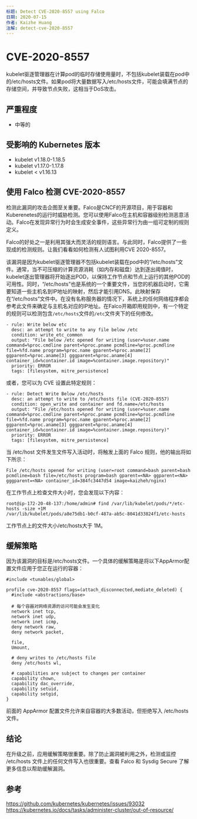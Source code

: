 ```yaml
---
标题: Detect CVE-2020-8557 using Falco
日期: 2020-07-15
作者: Kaizhe Huang
注解: detect-cve-2020-8557
---
```


# CVE-2020-8557

kubelet驱逐管理器在计算pod的临时存储使用量时，不包括kubelet装载在pod中的/etc/hosts文件。如果pod将大量数据写入/etc/hosts文件，可能会填满节点的存储空间，并导致节点失败，这相当于DoS攻击。

## 严重程度
- 中等的

## 受影响的 Kubernetes 版本

- kubelet v1.18.0-1.18.5
- kubelet v1.17.0-1.17.8
- kubelet < v1.16.13

## 使用 Falco 检测 CVE-2020-8557

检测此漏洞的攻击企图至关重要。Falco是CNCF的开源项目，用于容器和Kuberenetes的运行时威胁检测。您可以使用Falco在主机和容器级别检测恶意活动。Falco在发现异常行为时会生成安全事件，这些异常行为由一组可定制的规则定义。

Falco的好处之一是利用其强大而灵活的规则语言。与此同时，Falco提供了一些现成的检测规则。让我们看看如何检测有人试图利用CVE 2020-8557。

该漏洞是因为kubelet驱逐管理器不包括kubelet装载在pod中的“/etc/hosts”文件。通常，当不可压缩的计算资源消耗（如内存和磁盘）达到逐出阈值时，kubelet逐出管理器将开始逐出POD，以保持工作节点和节点上运行的其他POD的可用性。同时，“/etc/hosts”也是系统的一个重要文件，当您的机器启动时，它需要知道一些主机名到IP地址的映射，然后才能引用DNS。此映射保存在“/etc/hosts”文件中。在没有名称服务器的情况下，系统上的任何网络程序都会参考此文件来确定与主机名对应的IP地址。在Falco开箱即用规则中，有一个特定的规则可以检测包含`/etc/hosts`文件的`/etc`文件夹下的任何修改。

```
- rule: Write below etc
  desc: an attempt to write to any file below /etc
  condition: write_etc_common
  output: "File below /etc opened for writing (user=%user.name command=%proc.cmdline parent=%proc.pname pcmdline=%proc.pcmdline file=%fd.name program=%proc.name gparent=%proc.aname[2] ggparent=%proc.aname[3] gggparent=%proc.aname[4] container_id=%container.id image=%container.image.repository)"
  priority: ERROR
  tags: [filesystem, mitre_persistence]
```
或者，您可以为 CVE 设置此特定规则：
```
- rule: Detect Write Below /etc/hosts
  desc: an attempt to write to /etc/hosts file (CVE-2020-8557)
  condition: open_write and container and fd.name=/etc/hosts
  output: "File /etc/hosts opened for writing (user=%user.name command=%proc.cmdline parent=%proc.pname pcmdline=%proc.pcmdline file=%fd.name program=%proc.name gparent=%proc.aname[2] ggparent=%proc.aname[3] gggparent=%proc.aname[4] container_id=%container.id image=%container.image.repository)"
  priority: ERROR
  tags: [filesystem, mitre_persistence]
```
当 /etc/host 文件发生文件写入活动时，将触发上面的 Falco 规则，他的输出将如下所示：
```
File /etc/hosts opened for writing (user=root command=bash parent=bash pcmdline=bash file=/etc/hosts program=bash gparent=<NA> ggparent=<NA> gggparent=<NA> container_id=384fc3447d54 image=kaizheh/nginx)
```
在工作节点上检查文件大小时，您会发现以下内容：
```
root@ip-172-20-48-137:/home/admin# find /var/lib/kubelet/pods/*/etc-hosts -size +1M
/var/lib/kubelet/pods/a8e75db1-b0cf-487a-ab5c-8041d33824f1/etc-hosts
```
工作节点上的文件大小/etc/hosts大于 1M。

## 缓解策略

因为该漏洞的目标是/etc/hosts文件。一个具体的缓解策略是将以下AppArmor配置文件应用于您正在运行的容器：
```
#include <tunables/global>
 
profile cve-2020-8557 flags=(attach_disconnected,mediate_deleted) {
  #include <abstractions/base>
 
  # 每个容器对网络资源的访问可能会发生变化
  network inet tcp,
  network inet udp,
  network inet icmp,
  deny network raw,
  deny network packet,
 
  file,
  Umount,
 
  # deny writes to /etc/hosts file
  deny /etc/hosts wl,
 
  # capabilities are subject to changes per container
  capability chown,
  capability dac_override,
  capability setuid,
  capability setgid,
}
```
前面的 AppArmor 配置文件允许来自容器的大多数活动，但拒绝写入 /etc/hosts 文件。

## 结论
在升级之前，应用缓解策略很重要。除了防止漏洞被利用之外，检测或监控 /etc/hosts 文件上的任何文件写入也很重要。查看 Falco 和 Sysdig Secure 了解更多信息以帮助缓解漏洞。

## 参考
https://github.com/kubernetes/kubernetes/issues/93032 \
https://kubernetes.io/docs/tasks/administer-cluster/out-of-resource/
